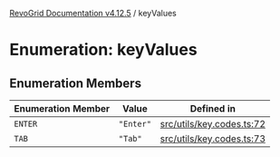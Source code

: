 [RevoGrid Documentation v4.12.5](README.md) / keyValues

# Enumeration: keyValues

## Enumeration Members

| Enumeration Member | Value | Defined in |
| ------ | ------ | ------ |
| `ENTER` | `"Enter"` | [src/utils/key.codes.ts:72](https://github.com/revolist/revogrid/blob/c0c7fff7e44e26499aba20df7b49da7b6c71eb68/src/utils/key.codes.ts#L72) |
| `TAB` | `"Tab"` | [src/utils/key.codes.ts:73](https://github.com/revolist/revogrid/blob/c0c7fff7e44e26499aba20df7b49da7b6c71eb68/src/utils/key.codes.ts#L73) |
